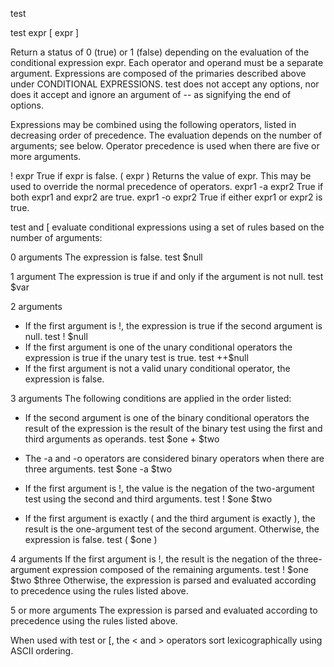 test

test expr
[ expr ]

Return a status of 0 (true) or 1 (false) depending on the evaluation of the conditional expression expr. Each operator and operand must be a separate argument. Expressions are composed of the primaries described above under CONDITIONAL EXPRESSIONS. test does not accept any options, nor does it accept and ignore an argument of -- as signifying the end of options.

Expressions may be combined using the following operators, listed in decreasing order of precedence. 
The evaluation depends on the number of arguments; see below. 
Operator precedence is used when there are five or more arguments.

! expr 		True if expr is false.
( expr )		Returns the value of expr. This may be used to override the normal precedence of operators.
expr1 -a expr2	True if both expr1 and expr2 are true.
expr1 -o expr2 	True if either expr1 or expr2 is true.


test and [ evaluate conditional expressions using 
a set of rules based on the number of arguments:

0 arguments
The expression is false.
test $null

1 argument
The expression is true if and only if the argument is not null.
test $var

2 arguments
* If the first argument is !, the expression is true if the second argument is null.
  test ! $null
* If the first argument is one of the unary conditional operators the expression is true if the unary test is true.
  test ++$null
* If the first argument is not a valid unary conditional operator, the expression is false.

3 arguments
The following conditions are applied in the order listed:
* If the second argument is one of the binary conditional operators the result of the 
  expression is the result of the binary test using the first and third arguments as operands. 
  test $one + $two

* The -a and -o operators are considered binary operators when there are three arguments.
  test $one -a $two

* If the first argument is !, the value is the negation of the two-argument test using the second and third arguments.
  test ! $one $two

* If the first argument is exactly ( and the third argument is exactly ), the result 
  is the one-argument test of the second argument. Otherwise, the expression is false.
  test ( $one )

4 arguments
If the first argument is !, the result is the negation of the three-argument expression composed of the remaining arguments.
  test ! $one $two $three
Otherwise, the expression is parsed and evaluated according to precedence using the rules listed above.

5 or more arguments
The expression is parsed and evaluated according to precedence using the rules listed above.

When used with test or [, the < and > operators sort lexicographically using ASCII ordering.



